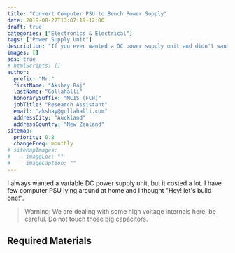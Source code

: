 ```yaml
---
title: "Convert Computer PSU to Bench Power Supply"
date: 2019-08-27T13:07:19+12:00
draft: true
categories: ["Electronics & Electrical"]
tags: ["Power Supply Unit"]
description: "If you ever wanted a DC power supply unit and didn't want to spend too much, then this blog might help you to build one from scratch."
images: []
ads: true
# htmlScripts: []
author:
  prefix: "Mr."
  firstName: "Akshay Raj"
  lastName: "Gollahalli"
  honorarySuffix: "MCIS (FCH)"
  jobTitle: "Research Assistant"
  email: "akshay@gollahalli.com"
  addressCity: "Auckland"
  addressCountry: "New Zealand"
sitemap:
  priority: 0.8
  changeFreq: monthly
# siteMapImages:
#   - imageLoc: ""
#     imageCaption: ""
---
```


I always wanted a variable DC power supply unit, but it costed a lot. I have few computer PSU lying around at home and I thought "Hey! let's build one!".

> Warning: We are dealing with some high voltage internals here, be careful. Do not touch those big capacitors.

## Required Materials


<!--adsense-->
